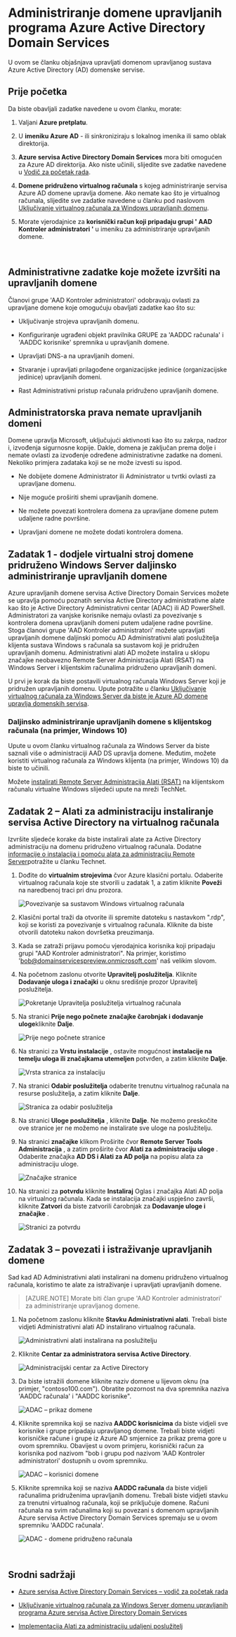 <properties
    pageTitle="Azure Active Directory Domain Services: Administriranje upravljanih domene | Microsoft Azure"
    description="Administriranje Azure Active Directory Domain Services upravljanih domene"
    services="active-directory-ds"
    documentationCenter=""
    authors="mahesh-unnikrishnan"
    manager="stevenpo"
    editor="curtand"/>

<tags
    ms.service="active-directory-ds"
    ms.workload="identity"
    ms.tgt_pltfrm="na"
    ms.devlang="na"
    ms.topic="article"
    ms.date="10/02/2016"
    ms.author="maheshu"/>

# <a name="administer-an-azure-active-directory-domain-services-managed-domain"></a>Administriranje domene upravljanih programa Azure Active Directory Domain Services
U ovom se članku objašnjava upravljati domenom upravljanog sustava Azure Active Directory (AD) domenske servise.


## <a name="before-you-begin"></a>Prije početka
Da biste obavljali zadatke navedene u ovom članku, morate:

1. Valjani **Azure pretplatu**.

2. U **imeniku Azure AD** - ili sinkroniziraju s lokalnog imenika ili samo oblak direktorija.

3. **Azure servisa Active Directory Domain Services** mora biti omogućen za Azure AD direktorija. Ako niste učinili, slijedite sve zadatke navedene u [Vodič za početak rada](./active-directory-ds-getting-started.md).

4. **Domene pridruženo virtualnog računala** s kojeg administriranje servisa Azure AD domene upravlja domene. Ako nemate kao što je virtualnog računala, slijedite sve zadatke navedene u članku pod naslovom [Uključivanje virtualnog računala za Windows upravljanih domenu](./active-directory-ds-admin-guide-join-windows-vm.md).

5. Morate vjerodajnice za **korisnički račun koji pripadaju grupi ' AAD Kontroler administratori '** u imeniku za administriranje upravljanih domene.

<br>


## <a name="administrative-tasks-you-can-perform-on-a-managed-domain"></a>Administrativne zadatke koje možete izvršiti na upravljanih domene
Članovi grupe 'AAD Kontroler administratori' odobravaju ovlasti za upravljane domene koje omogućuju obavljati zadatke kao što su:

- Uključivanje strojeva upravljanih domenu.

- Konfiguriranje ugrađeni objekt pravilnika GRUPE za 'AADDC računala' i 'AADDC korisnike' spremnika u upravljanih domene.

- Upravljati DNS-a na upravljanih domeni.

- Stvaranje i upravljati prilagođene organizacijske jedinice (organizacijske jedinice) upravljanih domeni.

- Rast Administrativni pristup računala pridruženo upravljanih domene.


## <a name="administrative-privileges-you-do-not-have-on-a-managed-domain"></a>Administratorska prava nemate upravljanih domeni
Domene upravlja Microsoft, uključujući aktivnosti kao što su zakrpa, nadzor i, izvođenja sigurnosne kopije. Dakle, domena je zaključan prema dolje i nemate ovlasti za izvođenje određene administrativne zadatke na domeni. Nekoliko primjera zadataka koji se ne može izvesti su ispod.

- Ne dobijete domene Administrator ili Administrator u tvrtki ovlasti za upravljane domenu.

- Nije moguće proširiti shemi upravljanih domene.

- Ne možete povezati kontrolera domena za upravljane domene putem udaljene radne površine.

- Upravljani domene ne možete dodati kontrolera domena.


## <a name="task-1---provision-a-domain-joined-windows-server-virtual-machine-to-remotely-administer-the-managed-domain"></a>Zadatak 1 - dodjele virtualni stroj domene pridruženo Windows Server daljinsko administriranje upravljanih domene
Azure upravljanih domene servisa Active Directory Domain Services možete se upravlja pomoću poznatih servisa Active Directory administrativne alate kao što je Active Directory Administrativni centar (ADAC) ili AD PowerShell. Administratori za vanjske korisnike nemaju ovlasti za povezivanje s kontrolera domena upravljanih domeni putem udaljene radne površine. Stoga članovi grupe 'AAD Kontroler administratori' možete upravljati upravljanih domene daljinski pomoću AD Administrativni alati poslužitelja klijenta sustava Windows s računala sa sustavom koji je pridružen upravljanih domenu. Administrativni alati AD možete instalira u sklopu značajke neobavezno Remote Server Administracija Alati (RSAT) na Windows Server i klijentskim računalima pridruženo upravljanih domeni.

U prvi je korak da biste postavili virtualnog računala Windows Server koji je pridružen upravljanih domenu. Upute potražite u članku [Uključivanje virtualnog računala za Windows Server da biste je Azure AD domene upravlja domenskih servisa](active-directory-ds-admin-guide-join-windows-vm.md).

### <a name="remotely-administer-the-managed-domain-from-a-client-computer-for-example-windows-10"></a>Daljinsko administriranje upravljanih domene s klijentskog računala (na primjer, Windows 10)
Upute u ovom članku virtualnog računala za Windows Server da biste saznali više o administraciji AAD DS upravlja domene. Međutim, možete koristiti virtualnog računala za Windows klijenta (na primjer, Windows 10) da biste to učinili.

Možete [instalirati Remote Server Administracija Alati (RSAT)](http://social.technet.microsoft.com/wiki/contents/articles/2202.remote-server-administration-tools-rsat-for-windows-client-and-windows-server-dsforum2wiki.aspx) na klijentskom računalu virtualne Windows slijedeći upute na mreži TechNet.


## <a name="task-2---install-active-directory-administration-tools-on-the-virtual-machine"></a>Zadatak 2 – Alati za administraciju instaliranje servisa Active Directory na virtualnog računala
Izvršite sljedeće korake da biste instalirali alate za Active Directory administraciju na domenu pridruženo virtualnog računala. Dodatne [informacije o instalacija i pomoću alata za administraciju Remote Server](https://technet.microsoft.com/library/hh831501.aspx)potražite u članku Technet.

1. Dođite do **virtualnim strojevima** čvor Azure klasični portalu. Odaberite virtualnog računala koje ste stvorili u zadatak 1, a zatim kliknite **Poveži** na naredbenoj traci pri dnu prozora.

    ![Povezivanje sa sustavom Windows virtualnog računala](./media/active-directory-domain-services-admin-guide/connect-windows-vm.png)

2. Klasični portal traži da otvorite ili spremite datoteku s nastavkom ".rdp", koji se koristi za povezivanje s virtualnog računala. Kliknite da biste otvorili datoteku nakon dovršetka preuzimanja.

3. Kada se zatraži prijavu pomoću vjerodajnica korisnika koji pripadaju grupi "AAD Kontroler administratori". Na primjer, koristimo 'bob@domainservicespreview.onmicrosoft.com' naš velikim slovom.

4. Na početnom zaslonu otvorite **Upravitelj poslužitelja**. Kliknite **Dodavanje uloga i značajki** u oknu središnje prozor Upravitelj poslužitelja.

    ![Pokretanje Upravitelja poslužitelja virtualnog računala](./media/active-directory-domain-services-admin-guide/install-rsat-server-manager.png)

5. Na stranici **Prije nego počnete** **značajke čarobnjak i dodavanje uloge**kliknite **Dalje**.

    ![Prije nego počnete stranice](./media/active-directory-domain-services-admin-guide/install-rsat-server-manager-add-roles-begin.png)

6. Na stranici za **Vrstu instalacije** , ostavite mogućnost **instalacije na temelju uloga ili značajkama utemeljen** potvrđen, a zatim kliknite **Dalje**.

    ![Vrsta stranica za instalaciju](./media/active-directory-domain-services-admin-guide/install-rsat-server-manager-add-roles-type.png)

7. Na stranici **Odabir poslužitelja** odaberite trenutnu virtualnog računala na resurse poslužitelja, a zatim kliknite **Dalje**.

    ![Stranica za odabir poslužitelja](./media/active-directory-domain-services-admin-guide/install-rsat-server-manager-add-roles-server.png)

8. Na stranici **Uloge poslužitelja** , kliknite **Dalje**. Ne možemo preskočite ove stranice jer ne možemo ne instalirate sve uloge na poslužitelju.

9. Na stranici **značajke** klikom Proširite čvor **Remote Server Tools Administracija** , a zatim proširite čvor **Alati za administraciju uloge** . Odaberite značajka **AD DS i Alati za AD polja** na popisu alata za administraciju uloge.

    ![Značajke stranice](./media/active-directory-domain-services-admin-guide/install-rsat-server-manager-add-roles-ad-tools.png)

10. Na stranici za **potvrdu** kliknite **Instaliraj** Oglas i značajka Alati AD polja na virtualnog računala. Kada se instalacija značajki uspješno završi, kliknite **Zatvori** da biste zatvorili čarobnjak za **Dodavanje uloge i značajke** .

    ![Stranici za potvrdu](./media/active-directory-domain-services-admin-guide/install-rsat-server-manager-add-roles-confirmation.png)


## <a name="task-3---connect-to-and-explore-the-managed-domain"></a>Zadatak 3 – povezati i istraživanje upravljanih domene
Sad kad AD Administrativni alati instalirani na domenu pridruženo virtualnog računala, koristimo te alate za istraživanje i upravljati upravljanih domene.

> [AZURE.NOTE] Morate biti član grupe 'AAD Kontroler administratori' za administriranje upravljanog domene.

1. Na početnom zaslonu kliknite **Stavku Administrativni alati**. Trebali biste vidjeti Administrativni alati AD instalirano virtualnog računala.

    ![Administrativni alati instalirana na poslužitelju](./media/active-directory-domain-services-admin-guide/install-rsat-admin-tools-installed.png)

2. Kliknite **Centar za administratora servisa Active Directory**.

    ![Administracijski centar za Active Directory](./media/active-directory-domain-services-admin-guide/adac-overview.png)

3. Da biste istražili domene kliknite naziv domene u lijevom oknu (na primjer, "contoso100.com"). Obratite pozornost na dva spremnika naziva 'AADDC računala' i "AADDC korisnike".

    ![ADAC – prikaz domene](./media/active-directory-domain-services-admin-guide/adac-domain-view.png)

4. Kliknite spremnika koji se naziva **AADDC korisnicima** da biste vidjeli sve korisnike i grupe pripadaju upravljanog domene. Trebali biste vidjeti korisničke račune i grupe iz Azure AD smjernice za prikaz prema gore u ovom spremniku. Obavijest u ovom primjeru, korisnički račun za korisnika pod nazivom "bob i grupu pod nazivom 'AAD Kontroler administratori' dostupnih u ovom spremniku.

    ![ADAC – korisnici domene](./media/active-directory-domain-services-admin-guide/adac-aaddc-users.png)

5. Kliknite spremnika koji se naziva **AADDC računala** da biste vidjeli računalima pridruženima upravljanih domenu. Trebali biste vidjeti stavku za trenutni virtualnog računala, koji se priključuje domene. Računi računala na svim računalima koji su povezani s domenom upravljanih Azure servisa Active Directory Domain Services spremaju se u ovom spremniku 'AADDC računala'.

    ![ADAC - domene pridruženo računala](./media/active-directory-domain-services-admin-guide/adac-aaddc-computers.png)

<br>

## <a name="related-content"></a>Srodni sadržaji

- [Azure servisa Active Directory Domain Services – vodič za početak rada](./active-directory-ds-getting-started.md)

- [Uključivanje virtualnog računala za Windows Server domenu upravljanih programa Azure servisa Active Directory Domain Services](active-directory-ds-admin-guide-join-windows-vm.md)

- [Implementacija Alati za administraciju udaljeni poslužitelj](https://technet.microsoft.com/library/hh831501.aspx)
